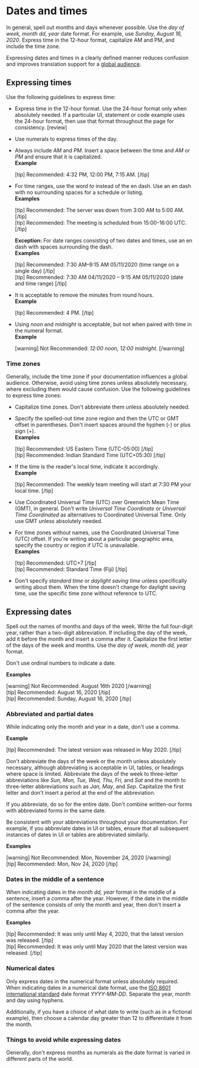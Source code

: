 # Dates and times

In general, spell out months and days whenever possible. Use the *day of week, month dd, year* date format. For example, use *Sunday, August 16, 2020*. Express time in the 12-hour format, capitalize AM and PM, and include the time zone.

Expressing dates and times in a clearly defined manner reduces confusion and improves translation support for a [global audience](/2-document-guidelines/4-global-audience.md).

## Expressing times

Use the following guidelines to express time:
- Express time in the 12-hour format. Use the 24-hour format only when absolutely needed. If a particular UI, statement or code example uses the 24-hour format, then use that format throughout the page for consistency. [review]
- Use numerals to express times of the day.
- Always include *AM* and *PM*. Insert a space between the time and *AM* or *PM* and ensure that it is capitalized.  
  **Example**  

  [tip] Recommended: 4:32 PM, 12:00 PM, 7:15 AM. [/tip]  

- For time ranges, use the word *to* instead of the en dash. Use an en dash with no surrounding spaces for a schedule or listing.  
  **Examples**  

  [tip] Recommended: The server was down from 3:00 AM to 5:00 AM. [/tip]  
  [tip] Recommended: The meeting is scheduled from 15:00–16:00 UTC. [/tip]  

  **Exception:** For date ranges consisting of two dates and times, use an en dash with spaces surrounding the dash.  
  **Examples**  

  [tip] Recommended: 7:30 AM–9:15 AM 05/11/2020 (time range on a single day) [/tip]  
  [tip] Recommended: 7:30 AM 04/11/2020 – 9:15 AM 05/11/2020 (date and time range) [/tip]  
- It is acceptable to remove the minutes from round hours.  
  **Example**  

  [tip] Recommended: 4 PM. [/tip]  
- Using *noon* and *midnight* is acceptable, but not when paired with time in the numeral format.  
  **Example**  

  [warning] Not Recommended: *12:00 noon, 12:00 midnight*. [/warning]  

### Time zones

Generally, include the time zone if your documentation influences a global audience. Otherwise, avoid using time zones unless absolutely necessary, where excluding them would cause confusion. Use the following guidelines to express time zones:
- Capitalize time zones. Don't abbreviate them unless absolutely needed.
- Specify the spelled-out time zone region and then the UTC or GMT offset in parentheses. Don't insert spaces around the hyphen (-) or plus sign (+).  
  **Examples**  

  [tip] Recommended: US Eastern Time (UTC-05:00) [/tip]  
  [tip] Recommended: Indian Standard Time (UTC+05:30) [/tip]  
- If the time is the reader's local time, indicate it accordingly.  
  **Example**  

  [tip] Recommended: The weekly team meeting will start at 7:30 PM your local time. [/tip]  
- Use Coordinated Universal Time (UTC) over Greenwich Mean Time (GMT), in general. Don't write *Universal Time Coordinate* or *Universal Time Coordinated* as alternatives to Coordinated Universal Time. Only use GMT unless absolutely needed.
- For time zones without names, use the Coordinated Universal Time (UTC) offset. If you're writing about a particular geographic area, specify the country or region if UTC is unavailable.  
  **Examples**  

  [tip] Recommended: UTC+7 [/tip]  
  [tip] Recommended: Standard Time (Fiji) [/tip]    
- Don't specify *standard time* or *daylight saving time* unless specifically writing about them. When the time doesn't change for daylight saving time, use the specific time zone without reference to UTC.

## Expressing dates

Spell out the names of months and days of the week. Write the full four-digit year, rather than a two-digit abbreviation. If including the day of the week, add it before the month and insert a comma after it. Capitalize the first letter of the days of the week and months. Use the *day of week, month dd, year* format.  

Don't use ordinal numbers to indicate a date.

**Examples**  

[warning] Not Recommended: August 16th 2020 [/warning]  
[tip] Recommended: August 16, 2020 [/tip]  
[tip] Recommended: Sunday, August 16, 2020 [/tip]  

### Abbreviated and partial dates

While indicating only the month and year in a date, don't use a comma.

**Example**  

[tip] Recommended: The latest version was released in May 2020. [/tip]  

Don't abbreviate the days of the week or the month unless absolutely necessary, although abbreviating is acceptable in UI, tables, or headings where space is limited. Abbreviate the days of the week to three-letter abbreviations like *Sun, Mon, Tue, Wed, Thu, Fri*, and *Sat* and the month to three-letter abbreviations such as *Jan, May*, and *Sep*. Capitalize the first letter and don't insert a period at the end of the abbreviation.

If you abbreviate, do so for the entire date. Don't combine written-our forms with abbreviated forms in the same date.

Be consistent with your abbreviations throughout your documentation. For example, if you abbreviate dates in UI or tables, ensure that all subsequent instances of dates in UI or tables are abbreviated similarly.

**Examples**  

[warning] Not Recommended: Mon, November 24, 2020 [/warning]  
[tip] Recommended: Mon, Nov 24, 2020 [/tip]  

### Dates in the middle of a sentence

When indicating dates in the *month dd, year* format in the middle of a sentence, insert a comma after the year. However, if the date in the middle of the sentence consists of only the month and year, then don't insert a comma after the year.

**Examples**  

[tip] Recommended: It was only until May 4, 2020, that the latest version was released. [/tip]  
[tip] Recommended: It was only until May 2020 that the latest version was released. [/tip]  

### Numerical dates

Only express dates in the numerical format unless absolutely required. When indicating dates in a numerical date format, use the [ISO 8601 international standard](https://wikipedia.org/wiki/ISO_8601) date format *YYYY-MM-DD*. Separate the year, month and day using hyphens.

Additionally, if you have a choice of what date to write (such as in a fictional example), then choose a calendar day greater than 12 to differentiate it from the month.

### Things to avoid while expressing dates

Generally, don't express months as numerals as the date format is varied in different parts of the world. 
